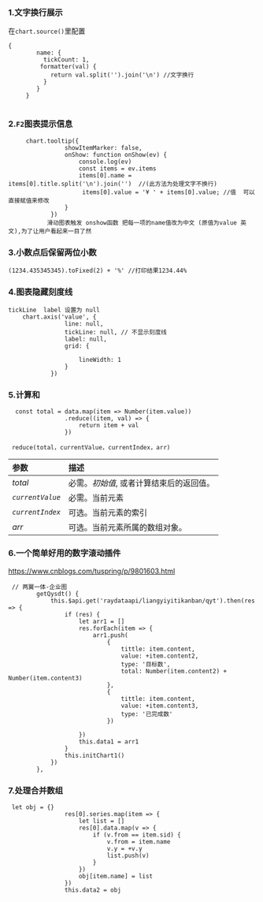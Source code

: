 ### 1.文字换行展示

在`chart.source()`里配置

```
{
        name: {
          tickCount: 1,
         formatter(val) {
            return val.split('').join('\n') //文字换行
          }
        }
     }
     
```



### 2.`F2`图表提示信息

```
     chart.tooltip({
                showItemMarker: false,
                onShow: function onShow(ev) {
                    console.log(ev)
                    const items = ev.items
                    items[0].name = items[0].title.split('\n').join('')  //(此方法为处理文字不换行)
                     items[0].value = '¥ ' + items[0].value; //值  可以直接赋值来修改
                }
            })
           滑动图表触发 onshow函数 把每一项的name值改为中文 (原值为value 英文),为了让用户看起来一目了然
```

### 3.小数点后保留两位小数

```
(1234.435345345).toFixed(2) + '%' //打印结果1234.44%
```

### 4.图表隐藏刻度线

```
tickLine  label 设置为 null
    chart.axis('value', {
                line: null,
                tickLine: null, // 不显示刻度线
                label: null,
                grid: {
                
                    lineWidth: 1
                }
            })
```

### 5.计算和

```
  const total = data.map(item => Number(item.value))
                .reduce((item, val) => {
                    return item + val
                })
```

```
 reduce(total，currentValue，currentIndex，arr)
```

| 参数             | 描述                                     |
| :--------------- | :--------------------------------------- |
| *total*          | 必需。*初始值*, 或者计算结束后的返回值。 |
| *`currentValue`* | 必需。当前元素                           |
| *`currentIndex`* | 可选。当前元素的索引                     |
| *arr*            | 可选。当前元素所属的数组对象。           |

### 6.一个简单好用的数字滚动插件

https://www.cnblogs.com/tuspring/p/9801603.html

```
 // 两翼一体-企业图
        getQysdt() {
            this.$api.get('raydataapi/liangyiyitikanban/qyt').then(res => {
                if (res) {
                    let arr1 = []
                    res.forEach(item => {
                        arr1.push(
                            {
                                tittle: item.content,
                                value: +item.content2,
                                type: '目标数',
                                total: Number(item.content2) + Number(item.content3)
                            },
                            {
                                tittle: item.content,
                                value: +item.content3,
                                type: '已完成数'
                            })
                        
                    })
                    this.data1 = arr1
                }
                this.initChart1()
            })
        },
```

### 7.处理合并数组

```
 let obj = {}
                res[0].series.map(item => {
                    let list = []
                    res[0].data.map(v => {
                        if (v.from == item.sid) {
                            v.from = item.name
                            v.y = +v.y
                            list.push(v)
                        }
                    })
                    obj[item.name] = list
                })
                this.data2 = obj
```

